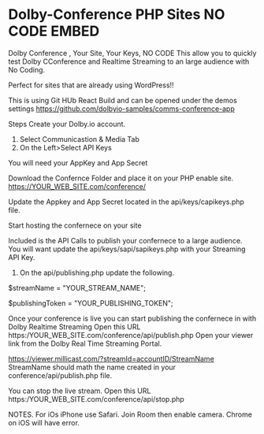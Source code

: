 # Dolby-Conference PHP Sites NO CODE EMBED
Dolby Conference , Your Site, Your Keys, NO CODE
This allow you to quickly test Dolby CConference and Realtime Streaming to an large audience with No Coding.


Perfect for sites that are already using WordPress!!

This is using Git HUb React Build and can be opened under the demos settings
https://github.com/dolbyio-samples/comms-conference-app

Steps
Create your Dolby.io account.
1. Select Communicastion & Media Tab
2. On the Left>Select API Keys

You will need your AppKey and App Secret

Download the Confernce Folder and place it on your PHP enable site.
https://YOUR_WEB_SITE.com/conference/

Update the Appkey and App Secret located in the api/keys/capikeys.php file.

Start hosting the confernece on your site

Included is the API Calls to publish your confernece to a large audience.
You will want update the api/keys/sapi/sapikeys.php with your Streaming API Key.

1. On the api/publishing.php update the following.

$streamName = "YOUR_STREAM_NAME";

$publishingToken = "YOUR_PUBLISHING_TOKEN";

Once your conference is live you can start publishing the confernece in with Dolby Realtime Streaming 
Open this URL https:/YOUR_WEB_SITE.com/conference/api/publish.php
Open your viewer link from the Dolby Real Time Streaming Portal.

https://viewer.millicast.com/?streamId=accountID/StreamName 
StreamName should math the name created in your conference/api/publish.php file.

You can stop the live stream.
Open this URL https:/YOUR_WEB_SITE.com/conference/api/stop.php

NOTES.
For iOs iPhone use Safari. Join Room then enable camera.
Chrome on iOS will have error.




